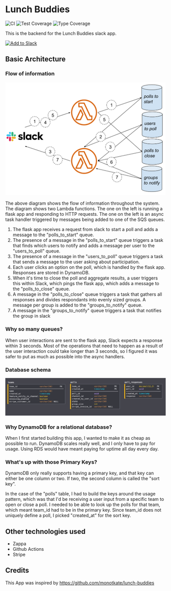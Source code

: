 # Lunch Buddies

![CI](https://github.com/qsweber/lunch-buddies/workflows/CI/badge.svg) ![Test Coverage](https://img.shields.io/badge/tests-80%25-yellow) ![Type Coverage](https://img.shields.io/badge/types-86%25-yellow)

This is the backend for the Lunch Buddies slack app.

[![Add to Slack](https://platform.slack-edge.com/img/add_to_slack.png)](https://ahlfhssbq3.execute-api.us-west-2.amazonaws.com/production/api/v0/install)

## Basic Architecture

### Flow of information

![Architecture Diagram](https://github.com/qsweber/lunch-buddies/blob/readme-media/media/architecture.png)

The above diagram shows the flow of information throughout the system. The diagram shows two Lambda functions. The one on the left is running a flask app and responding to HTTP requests. The one on the left is an async task handler triggered by messages being added to one of the SQS queues.

1. The flask app receives a request from slack to start a poll and adds a message to the "polls_to_start" queue.
2. The presence of a message in the "polls_to_start" queue triggers a task that finds which users to notify and adds a message per user to the "users_to_poll" queue.
3. The presence of a message in the "users_to_poll" queue triggers a task that sends a message to the user asking about participation.
4. Each user clicks an option on the poll, which is handled by the flask app. Responses are stored in DynamoDB.
5. When it's time to close the poll and aggregate results, a user triggers this within Slack, which pings the flask app, which adds a message to the "polls_to_close" queue.
6. A message in the "polls_to_close" queue triggers a task that gathers all responses and divides respondants into evenly sized groups. A message per group is added to the "groups_to_notify" queue.
7. A message in the "groups_to_notify" queue triggers a task that notifies the group in slack

### Why so many queues?

When user interactions are sent to the flask app, Slack expects a response within 3 seconds. Most of the operations that need to happen as a result of the user interaction could take longer than 3 seconds, so I figured it was safer to put as much as possible into the async handlers.

### Database schema

![Database Schema](https://github.com/qsweber/lunch-buddies/blob/readme-media/media/database.png)

### Why DynamoDB for a relational database?

When I first started building this app, I wanted to make it as cheap as possible to run. DynamoDB scales really well, and I only have to pay for usage. Using RDS would have meant paying for uptime all day every day.

### What's up with those Primary Keys?

DynamoDB only really supports having a primary key, and that key can either be one column or two. If two, the second column is called the "sort key".

In the case of the "polls" table, I had to build the keys around the usage pattern, which was that I'd be receiving a user input from a specific team to open or close a poll. I needed to be able to look up the polls for that team, which meant team_id had to be in the primary key. Since team_id does not uniquely define a poll, I picked "created_at" for the sort key.

## Other technologies used

- Zappa
- Github Actions
- Stripe

## Credits

This App was inspired by https://github.com/monotkate/lunch-buddies
